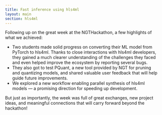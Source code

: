 ```yaml
---
title: Fast inference using hls4ml
layout: main
section: hls4ml 
---
```


	
Following up on the great week at the NGTHackathon, a few highlights of what we achieved: 

- Two students made solid progress on converting their ML model from PyTorch to hls4ml. Thanks to close interactions with hls4ml developers, they gained a much clearer understanding of the challenges they faced and even helped improve the ecosystem by reporting several bugs.
- They also got to test PQuant, a new tool provided by NGT for pruning and quantizing models, and shared valuable user feedback that will help guide future improvements.
- We explored a new workflow enabling parallel synthesis of hls4ml models — a promising direction for speeding up development.

But just as importantly, the week was full of great exchanges, new project ideas, and meaningful connections that will carry forward beyond the hackathon!